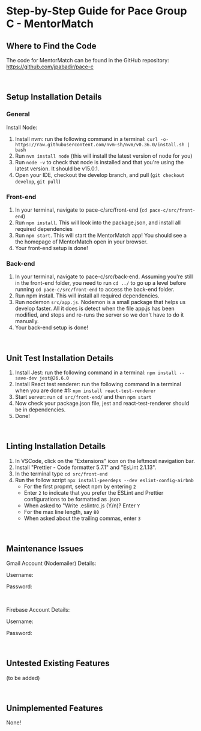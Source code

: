 # Step-by-Step Guide for Pace Group C - MentorMatch

## Where to Find the Code

The code for MentorMatch can be found in the GitHub repository: <https://github.com/jpabadir/pace-c>

<br>

## Setup Installation Details

### General

Install Node:

1. Install nvm: run the following command in a terminal: `curl -o- https://raw.githubusercontent.com/nvm-sh/nvm/v0.36.0/install.sh | bash`
2. Run `nvm install node` (this will install the latest version of node for you)
3. Run `node -v` to check that node is installed and that you're using the latest version. It should be v15.0.1.
4. Open your IDE, checkout the develop branch, and pull (`git checkout develop`, `git pull`)

### Front-end

1. In your terminal, navigate to pace-c/src/front-end (`cd pace-c/src/front-end`)
2. Run `npm install`. This will look into the package.json, and install all required dependencies
3. Run `npm start`. This will start the MentorMatch app! You should see a the homepage of MentorMatch open in your browser.
4. Your front-end setup is done!

### Back-end

1. In your terminal, navigate to pace-c/src/back-end. Assuming you're still in the front-end folder, you need to run `cd ../` to go up a level before running `cd pace-c/src/front-end` to access the back-end folder.
2. Run npm install. This will install all required dependencies.
3. Run nodemon `src/app.js`. Nodemon is a small package that helps us develop faster. All it does is detect when the file app.js has been modified, and stops and re-runs the server so we don't have to do it manually.
4. Your back-end setup is done!

<br>

## Unit Test Installation Details

1. Install Jest: run the following command in a terminal:
   `npm install --save-dev jest@26.6.0`
2. Install React test renderer: run the following command in a terminal when you are done #1:
   `npm install react-test-renderer`
3. Start server:
   run `cd src/front-end/` and then `npm start`
4. Now check your package.json file, jest and react-test-renderer should be in dependencies.
5. Done!

<br>

## Linting Installation Details

1. In VSCode, click on the "Extensions" icon on the leftmost navigation bar.
2. Install "Prettier - Code formatter 5.7.1" and "EsLint 2.1.13".
3. In the terminal type `cd src/front-end`
4. Run the follow script `npx install-peerdeps --dev eslint-config-airbnb`
   - For the first propmt, select npm by entering `2`
   - Enter `2` to indicate that you prefer the ESLint and Prettier configurations to be formatted as .json
   - When asked to "Write .eslintrc.js (Y/n)? Enter `Y`
   - For the max line length, say `80`
   - When asked about the trailing commas, enter `3`

<br>

## Maintenance Issues

Gmail Account (Nodemailer) Details:

Username:

Password:

<br>

Firebase Account Details:

Username:

Password:

<br>

## Untested Existing Features

(to be added)

<br>

## Unimplemented Features

None!
